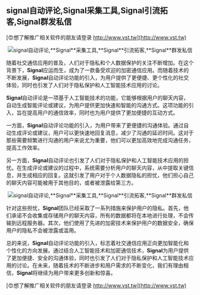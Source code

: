 ## **signal自动评论,**Signal**采集工具,**Signal**引流拓客,**Signal**群发私信**

[😍想了解推广相关软件的朋友请登录 http://www.vst.tw](http://www.vst.tw)

 <center><img src="https://vst.tw/MP4/tuiguang/png/6.png" alt="signal自动评论,**Signal**采集工具,**Signal**引流拓客,**Signal**群发私信"></center>

随着社交通信应用的普及，人们对于隐私和个人数据保护的关注不断增加。在这个背景下，**Signal**应运而生，成为了一款备受欢迎的加密通信应用。而随着技术的不断发展，**Signal**自动评论功能的引入，为用户提供了更便捷、更个性化的社交体验，同时也引发了人们对于隐私保护和人工智能技术应用的讨论。

**Signal**自动评论是一项基于人工智能技术的功能，它能够根据用户的聊天内容，自动生成智能评论或建议，为用户提供更加快速和智能的沟通方式。这项功能的引入，旨在提高用户的通信效率，同时也为用户提供了更加便捷的互动方式。

一方面，**Signal**自动评论功能的引入，为用户带来了更便捷的沟通体验。通过自动生成评论或建议，用户可以更快速地回复消息，减少了沟通的延迟时间。这对于那些需要频繁进行沟通的用户来说尤为重要，他们可以更加高效地完成沟通任务，提高工作效率。

另一方面，**Signal**自动评论也引发了人们对于隐私保护和人工智能技术应用的担忧。在生成评论或建议的过程中，系统需要分析用户的聊天内容，从中提取关键信息，并生成相应的回复。这就引发了用户对于个人数据隐私的担忧，他们担心自己的聊天内容可能被用于其他目的，或者被泄露给第三方。

 <center><img src="https://vst.tw/MP4/tuiguang/png/3.png" alt="signal自动评论,**Signal**采集工具,**Signal**引流拓客,**Signal**群发私信"></center>

针对这些担忧，**Signal**团队已经采取了一系列措施来保护用户的隐私。首先，他们承诺不会收集或存储用户的聊天内容，所有的数据都将在本地进行处理，不会传输到远程服务器。其次，他们使用了先进的加密技术来保护用户的数据安全，确保用户的隐私不会被泄露或滥用。

总的来说，**Signal**自动评论功能的引入，标志着社交通信应用正向更加智能化和个性化的方向发展。通过结合人工智能技术和加密通信技术，**Signal**为用户提供了更加便捷、安全的沟通体验，同时也引发了人们对于隐私保护和人工智能技术应用的讨论。在未来，随着技术的不断进步和用户需求的不断变化，我们有理由相信，**Signal**将继续为用户带来更多创新和惊喜。

[😍想了解推广相关软件的朋友请登录 http://www.vst.tw](http://www.vst.tw)



